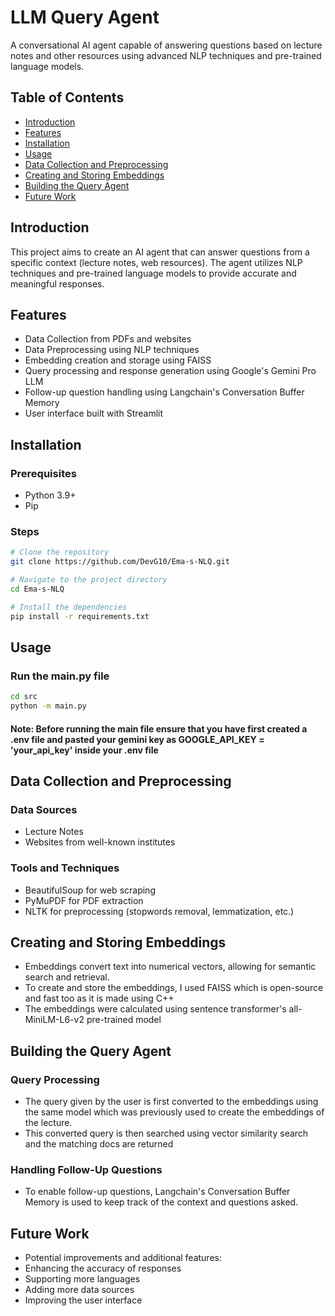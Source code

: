 # LLM Query Agent

A conversational AI agent capable of answering questions based on lecture notes and other resources using advanced NLP techniques and pre-trained language models.

## Table of Contents
- [Introduction](#introduction)
- [Features](#features)
- [Installation](#installation)
- [Usage](#usage)
- [Data Collection and Preprocessing](#data-collection-and-preprocessing)
- [Creating and Storing Embeddings](#creating-and-storing-embeddings)
- [Building the Query Agent](#building-the-query-agent)
- [Future Work](#future-work)

## Introduction
This project aims to create an AI agent that can answer questions from a specific context (lecture notes, web resources). The agent utilizes NLP techniques and pre-trained language models to provide accurate and meaningful responses.

## Features
- Data Collection from PDFs and websites
- Data Preprocessing using NLP techniques
- Embedding creation and storage using FAISS
- Query processing and response generation using Google's Gemini Pro LLM
- Follow-up question handling using Langchain's Conversation Buffer Memory
- User interface built with Streamlit

## Installation
### Prerequisites
- Python 3.9+
- Pip

### Steps
```bash
# Clone the repository
git clone https://github.com/DevG10/Ema-s-NLQ.git

# Navigate to the project directory
cd Ema-s-NLQ

# Install the dependencies
pip install -r requirements.txt
````

## Usage
### Run the main.py file
```bash
cd src
python -m main.py
````
#### Note: Before running the main file ensure that you have first created a .env file and pasted your gemini key as GOOGLE_API_KEY = 'your_api_key' inside your .env file
## Data Collection and Preprocessing
### Data Sources
* Lecture Notes
* Websites from well-known institutes
### Tools and Techniques
* BeautifulSoup for web scraping
* PyMuPDF for PDF extraction
* NLTK for preprocessing (stopwords removal, lemmatization, etc.)

## Creating and Storing Embeddings
- Embeddings convert text into numerical vectors, allowing for semantic search and retrieval.
- To create and store the embeddings, I used FAISS which is open-source and fast too as it is made using C++
- The embeddings were calculated using sentence transformer's all-MiniLM-L6-v2 pre-trained model

## Building the Query Agent
### Query Processing
- The query given by the user is first converted to the embeddings using the same model which was previously used to create the embeddings of the lecture.
- This converted query is then searched using vector similarity search and the matching docs are returned
### Handling Follow-Up Questions
- To enable follow-up questions, Langchain's Conversation Buffer Memory is used to keep track of the context and questions asked.
  
## Future Work
- Potential improvements and additional features:
- Enhancing the accuracy of responses
- Supporting more languages
- Adding more data sources
- Improving the user interface
